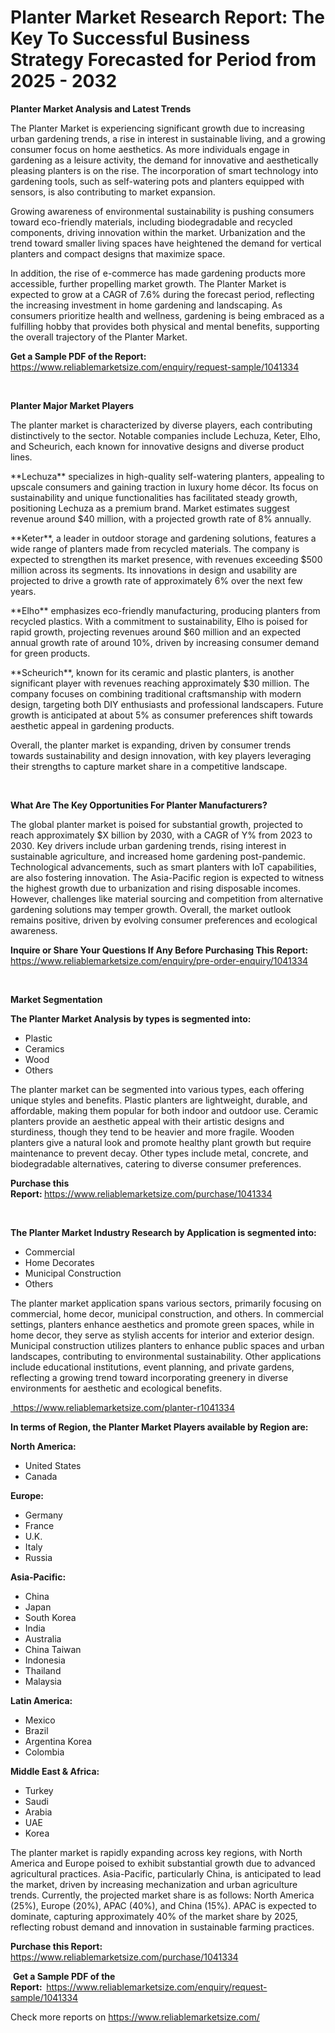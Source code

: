 <p><h1>Planter Market Research Report: The Key To Successful Business Strategy Forecasted for Period from 2025 - 2032</h1></p><p><strong>Planter Market Analysis and Latest Trends</strong></p>
<p><p>The Planter Market is experiencing significant growth due to increasing urban gardening trends, a rise in interest in sustainable living, and a growing consumer focus on home aesthetics. As more individuals engage in gardening as a leisure activity, the demand for innovative and aesthetically pleasing planters is on the rise. The incorporation of smart technology into gardening tools, such as self-watering pots and planters equipped with sensors, is also contributing to market expansion. </p><p>Growing awareness of environmental sustainability is pushing consumers toward eco-friendly materials, including biodegradable and recycled components, driving innovation within the market. Urbanization and the trend toward smaller living spaces have heightened the demand for vertical planters and compact designs that maximize space.</p><p>In addition, the rise of e-commerce has made gardening products more accessible, further propelling market growth. The Planter Market is expected to grow at a CAGR of 7.6% during the forecast period, reflecting the increasing investment in home gardening and landscaping. As consumers prioritize health and wellness, gardening is being embraced as a fulfilling hobby that provides both physical and mental benefits, supporting the overall trajectory of the Planter Market.</p></p>
<p><strong>Get a Sample PDF of the Report:&nbsp;</strong> <a href="https://www.reliablemarketsize.com/enquiry/request-sample/1041334?utm_campaign=2344&utm_medium=2&utm_source=Github&utm_content=ia&utm_term=08022025&utm_id=planter">https://www.reliablemarketsize.com/enquiry/request-sample/1041334</a></p>
<p>&nbsp;</p>
<p><strong>Planter Major Market Players</strong></p>
<p><p>The planter market is characterized by diverse players, each contributing distinctively to the sector. Notable companies include Lechuza, Keter, Elho, and Scheurich, each known for innovative designs and diverse product lines.</p><p>**Lechuza** specializes in high-quality self-watering planters, appealing to upscale consumers and gaining traction in luxury home décor. Its focus on sustainability and unique functionalities has facilitated steady growth, positioning Lechuza as a premium brand. Market estimates suggest revenue around $40 million, with a projected growth rate of 8% annually.</p><p>**Keter**, a leader in outdoor storage and gardening solutions, features a wide range of planters made from recycled materials. The company is expected to strengthen its market presence, with revenues exceeding $500 million across its segments. Its innovations in design and usability are projected to drive a growth rate of approximately 6% over the next few years.</p><p>**Elho** emphasizes eco-friendly manufacturing, producing planters from recycled plastics. With a commitment to sustainability, Elho is poised for rapid growth, projecting revenues around $60 million and an expected annual growth rate of around 10%, driven by increasing consumer demand for green products.</p><p>**Scheurich**, known for its ceramic and plastic planters, is another significant player with revenues reaching approximately $30 million. The company focuses on combining traditional craftsmanship with modern design, targeting both DIY enthusiasts and professional landscapers. Future growth is anticipated at about 5% as consumer preferences shift towards aesthetic appeal in gardening products.</p><p>Overall, the planter market is expanding, driven by consumer trends towards sustainability and design innovation, with key players leveraging their strengths to capture market share in a competitive landscape.</p></p>
<p>&nbsp;</p>
<p><strong>What Are The Key Opportunities For Planter Manufacturers?</strong></p>
<p><p>The global planter market is poised for substantial growth, projected to reach approximately $X billion by 2030, with a CAGR of Y% from 2023 to 2030. Key drivers include urban gardening trends, rising interest in sustainable agriculture, and increased home gardening post-pandemic. Technological advancements, such as smart planters with IoT capabilities, are also fostering innovation. The Asia-Pacific region is expected to witness the highest growth due to urbanization and rising disposable incomes. However, challenges like material sourcing and competition from alternative gardening solutions may temper growth. Overall, the market outlook remains positive, driven by evolving consumer preferences and ecological awareness.</p></p>
<p><strong>Inquire or Share Your Questions If Any Before Purchasing This Report:</strong> <a href="https://www.reliablemarketsize.com/enquiry/pre-order-enquiry/1041334?utm_campaign=2344&utm_medium=2&utm_source=Github&utm_content=ia&utm_term=08022025&utm_id=planter">https://www.reliablemarketsize.com/enquiry/pre-order-enquiry/1041334</a></p>
<p>&nbsp;</p>
<p><strong>Market Segmentation</strong></p>
<p><strong>The Planter Market Analysis by types is segmented into:</strong></p>
<p><ul><li>Plastic</li><li>Ceramics</li><li>Wood</li><li>Others</li></ul></p>
<p><p>The planter market can be segmented into various types, each offering unique styles and benefits. Plastic planters are lightweight, durable, and affordable, making them popular for both indoor and outdoor use. Ceramic planters provide an aesthetic appeal with their artistic designs and sturdiness, though they tend to be heavier and more fragile. Wooden planters give a natural look and promote healthy plant growth but require maintenance to prevent decay. Other types include metal, concrete, and biodegradable alternatives, catering to diverse consumer preferences.</p></p>
<p><strong>Purchase this Report:&nbsp;</strong><a href="https://www.reliablemarketsize.com/purchase/1041334?utm_campaign=2344&utm_medium=2&utm_source=Github&utm_content=ia&utm_term=08022025&utm_id=planter">https://www.reliablemarketsize.com/purchase/1041334</a></p>
<p>&nbsp;</p>
<p><strong>The Planter Market Industry Research by Application is segmented into:</strong></p>
<p><ul><li>Commercial</li><li>Home Decorates</li><li>Municipal Construction</li><li>Others</li></ul></p>
<p><p>The planter market application spans various sectors, primarily focusing on commercial, home decor, municipal construction, and others. In commercial settings, planters enhance aesthetics and promote green spaces, while in home decor, they serve as stylish accents for interior and exterior design. Municipal construction utilizes planters to enhance public spaces and urban landscapes, contributing to environmental sustainability. Other applications include educational institutions, event planning, and private gardens, reflecting a growing trend toward incorporating greenery in diverse environments for aesthetic and ecological benefits.</p></p>
<p><a href="https://www.reliablemarketsize.com/planter-r1041334?utm_campaign=2344&utm_medium=2&utm_source=Github&utm_content=ia&utm_term=08022025&utm_id=planter">&nbsp;https://www.reliablemarketsize.com/planter-r1041334</a></p>
<p><strong>In terms of Region, the Planter Market Players available by Region are:</strong></p>
<p>
    <p> <strong> North America: </strong>
        <ul>
            <li>United States</li>
            <li>Canada</li>
        </ul>
        </p> 
    <p> <strong> Europe: </strong>
        <ul>
            <li>Germany</li>
            <li>France</li>
            <li>U.K.</li>
            <li>Italy</li>
            <li>Russia</li>
        </ul>
        </p> 
    <p> <strong> Asia-Pacific: </strong>
        <ul>
            <li>China</li>
            <li>Japan</li>
            <li>South Korea</li>
            <li>India</li>
            <li>Australia</li>
            <li>China Taiwan</li>
            <li>Indonesia</li>
            <li>Thailand</li>
            <li>Malaysia</li>
        </ul>
        </p> 
    <p> <strong> Latin America: </strong>
        <ul>
            <li>Mexico</li>
            <li>Brazil</li>
            <li>Argentina Korea</li>
            <li>Colombia</li>
        </ul>
        </p> 
    <p> <strong> Middle East & Africa: </strong>
        <ul>
            <li>Turkey</li>
            <li>Saudi</li>
            <li>Arabia</li>
            <li>UAE</li>
            <li>Korea</li>
        </ul>
    </p>
    </p>
<p><p>The planter market is rapidly expanding across key regions, with North America and Europe poised to exhibit substantial growth due to advanced agricultural practices. Asia-Pacific, particularly China, is anticipated to lead the market, driven by increasing mechanization and urban agriculture trends. Currently, the projected market share is as follows: North America (25%), Europe (20%), APAC (40%), and China (15%). APAC is expected to dominate, capturing approximately 40% of the market share by 2025, reflecting robust demand and innovation in sustainable farming practices.</p></p>
<p><strong>Purchase this Report: </strong><a href="https://www.reliablemarketsize.com/purchase/1041334?utm_campaign=2344&utm_medium=2&utm_source=Github&utm_content=ia&utm_term=08022025&utm_id=planter">https://www.reliablemarketsize.com/purchase/1041334</a></p>
<p>&nbsp;<strong>Get a Sample PDF of the Report:&nbsp;&nbsp;</strong><a href="https://www.reliablemarketsize.com/enquiry/request-sample/1041334?utm_campaign=2344&utm_medium=2&utm_source=Github&utm_content=ia&utm_term=08022025&utm_id=planter">https://www.reliablemarketsize.com/enquiry/request-sample/1041334</a></p>
<p><strong></strong></p>
<p>Check more reports on <a href="https://www.reliablemarketsize.com/?utm_campaign=2344&utm_medium=2&utm_source=Github&utm_content=ia&utm_term=08022025&utm_id=planter">https://www.reliablemarketsize.com/</a></p>